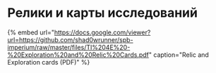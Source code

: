 # Релики и карты исследований

{% embed url="https://docs.google.com/viewer?url=https://github.com/shad0wrunner/spb-imperium/raw/master/files/TI%204E%20-%20Exploration%20and%20Relic%20Cards.pdf" caption="Relic and Exploration cards \(PDF\)" %}



